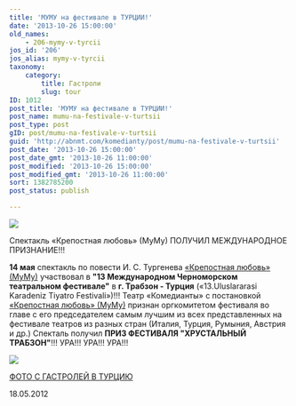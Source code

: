 ```yaml
---
title: 'МУМУ на фестивале в ТУРЦИИ!'
date: '2013-10-26 15:00:00'
old_names:
    - 206-mymy-v-tyrcii
jos_id: '206'
jos_alias: mymy-v-tyrcii
taxonomy:
    category:
        title: Гастроли
        slug: tour
ID: 1012
post_title: 'МУМУ на фестивале в ТУРЦИИ!'
post_name: mumu-na-festivale-v-turtsii
post_type: post
gID: post/mumu-na-festivale-v-turtsii
guid: 'http://abnmt.com/komedianty/post/mumu-na-festivale-v-turtsii'
post_date: '2013-10-26 15:00:00'
post_date_gmt: '2013-10-26 11:00:00'
post_modified: '2013-10-26 15:00:00'
post_modified_gmt: '2013-10-26 11:00:00'
sort: 1382785200
post_status: publish

---
```


[
![](../../press/k-otkrytiyu-novogo-sezona/image-02.jpg)
][0]


Спектакль «Крепостная любовь» (МуМу) ПОЛУЧИЛ МЕЖДУНАРОДНОЕ ПРИЗНАНИЕ!!!


**14 мая** спектакль по повести И. С. Тургенева [«Крепостная любовь» (МуМу)][0] участвовал в **"13 Международном Черноморском театральном фестивале"** в **г. Трабзон - Турция** («13.Uluslararasi Karadeniz Tiyatro Festivali»)!!! Театр «Комедианты» с постановкой [«Крепостная любовь» (МуМу)][0] признан оргкомитетом фестиваля во главе с его председателем самым лучшим из всех представленных на фестивале театров из разных стран (Италия, Турция, Румыния, Австрия и др.) Спекталь получил **ПРИЗ ФЕСТИВАЛЯ "ХРУСТАЛЬНЫЙ ТРАБЗОН"**!!! УРА!!! УРА!!! УРА!!!


[
![](../foto-s-gastrolei-v-turtsiyu-gtrabzon/image-01.jpg)
][1]


[ФОТО С ГАСТРОЛЕЙ В ТУРЦИЮ][1]


18.05.2012

[0]: ../../performance/krepostnaya-lyubov-mumu "Крепостная любовь (Муму)"
[1]: ../foto-s-gastrolei-v-turtsiyu-gtrabzon "Фото с гастролей в Турцию (г.Трабзон)"